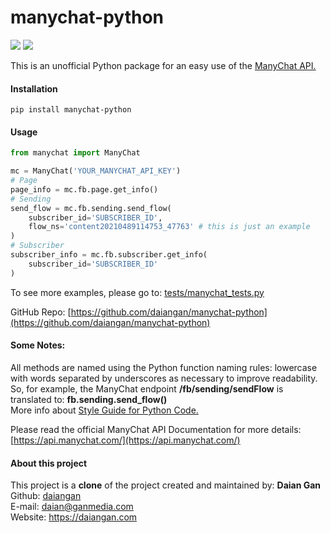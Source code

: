 # manychat-python
![](https://img.shields.io/badge/version-0.1.4-success) ![](https://img.shields.io/badge/Python-3.8%20|%203.9%20|%203.10%20|%203.11-4B8BBE?logo=python&logoColor=white)

This is an unofficial Python package for an easy use of the [ManyChat API.](https://api.manychat.com/)

#### Installation
```text
pip install manychat-python
```
#### Usage
```python
from manychat import ManyChat

mc = ManyChat('YOUR_MANYCHAT_API_KEY')
# Page
page_info = mc.fb.page.get_info()
# Sending
send_flow = mc.fb.sending.send_flow(
    subscriber_id='SUBSCRIBER_ID',
    flow_ns='content20210489114753_47763' # this is just an example
)
# Subscriber
subscriber_info = mc.fb.subscriber.get_info(
    subscriber_id='SUBSCRIBER_ID'
)
```
To see more examples, please go to: [tests/manychat_tests.py](https://github.com/daiangan/manychat-python/blob/main/tests/manychat_tests.py)

GitHub Repo: [https://github.com/daiangan/manychat-python](https://github.com/daiangan/manychat-python)

#### Some Notes:
All methods are named using the Python function naming rules: lowercase with words separated by underscores as necessary to improve readability.
<br>
So, for example, the ManyChat endpoint __/fb/sending/sendFlow__ is translated to: __fb.sending.send_flow()__
<br>
More info about [Style Guide for Python Code.](https://www.python.org/dev/peps/pep-0008/#function-and-variable-names)
<br>

Please read the official ManyChat API Documentation for more details:
[https://api.manychat.com/](https://api.manychat.com/)
<br>

#### About this project

This project is a **clone** of the project created and maintained by:
__Daian Gan__  
Github: [daiangan](https://github.com/daiangan)  
E-mail: daian@ganmedia.com  
Website: https://daiangan.com  